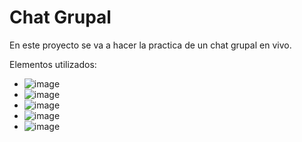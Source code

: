 # Chat Grupal

En este proyecto se va a hacer la practica de un chat grupal en vivo.

Elementos utilizados:

- ![image](https://img.shields.io/badge/firebase-ffca28?style=for-the-badge&logo=firebase&logoColor=black)
- ![image](https://img.shields.io/badge/React-20232A?style=for-the-badge&logo=react&logoColor=61DAFB)
- ![image](https://img.shields.io/badge/Vite-B73BFE?style=for-the-badge&logo=vite&logoColor=FFD62E)
- ![image](https://img.shields.io/badge/Visual_Studio_Code-0078D4?style=for-the-badge&logo=visual%20studio%20code&logoColor=white
)
- ![image]([https://img.shields.io/badge/Vite-B73BFE?style=for-the-badge&logo=vite&logoColor=FFD62E](https://img.shields.io/badge/JavaScript-323330?style=for-the-badge&logo=javascript&logoColor=F7DF1E)https://img.shields.io/badge/JavaScript-323330?style=for-the-badge&logo=javascript&logoColor=F7DF1E)
